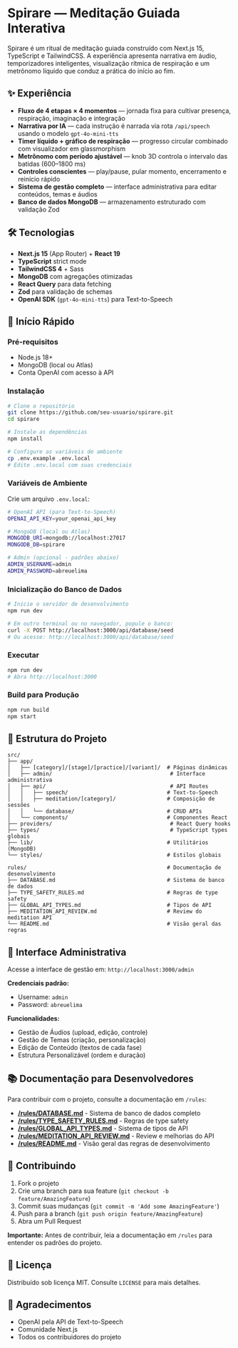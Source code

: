 # Spirare — Meditação Guiada Interativa

Spirare é um ritual de meditação guiada construído com Next.js 15, TypeScript e TailwindCSS. A experiência apresenta narrativa em áudio, temporizadores inteligentes, visualização rítmica de respiração e um metrônomo líquido que conduz a prática do início ao fim.

## ✨ Experiência

- **Fluxo de 4 etapas × 4 momentos** — jornada fixa para cultivar presença, respiração, imaginação e integração
- **Narrativa por IA** — cada instrução é narrada via rota `/api/speech` usando o modelo `gpt-4o-mini-tts`
- **Timer líquido + gráfico de respiração** — progresso circular combinado com visualizador em glassmorphism
- **Metrônomo com período ajustável** — knob 3D controla o intervalo das batidas (600–1800 ms)
- **Controles conscientes** — play/pause, pular momento, encerramento e reinício rápido
- **Sistema de gestão completo** — interface administrativa para editar conteúdos, temas e áudios
- **Banco de dados MongoDB** — armazenamento estruturado com validação Zod

## 🛠️ Tecnologias

- **Next.js 15** (App Router) + **React 19**
- **TypeScript** strict mode
- **TailwindCSS 4** + Sass
- **MongoDB** com agregações otimizadas
- **React Query** para data fetching
- **Zod** para validação de schemas
- **OpenAI SDK** (`gpt-4o-mini-tts`) para Text-to-Speech

## 🚀 Início Rápido

### Pré-requisitos

- Node.js 18+
- MongoDB (local ou Atlas)
- Conta OpenAI com acesso à API

### Instalação

```bash
# Clone o repositório
git clone https://github.com/seu-usuario/spirare.git
cd spirare

# Instale as dependências
npm install

# Configure as variáveis de ambiente
cp .env.example .env.local
# Edite .env.local com suas credenciais
```

### Variáveis de Ambiente

Crie um arquivo `.env.local`:

```bash
# OpenAI API (para Text-to-Speech)
OPENAI_API_KEY=your_openai_api_key

# MongoDB (local ou Atlas)
MONGODB_URI=mongodb://localhost:27017
MONGODB_DB=spirare

# Admin (opcional - padrões abaixo)
ADMIN_USERNAME=admin
ADMIN_PASSWORD=abreuelima
```

### Inicialização do Banco de Dados

```bash
# Inicie o servidor de desenvolvimento
npm run dev

# Em outro terminal ou no navegador, popule o banco:
curl -X POST http://localhost:3000/api/database/seed
# Ou acesse: http://localhost:3000/api/database/seed
```

### Executar

```bash
npm run dev
# Abra http://localhost:3000
```

### Build para Produção

```bash
npm run build
npm start
```

## 📁 Estrutura do Projeto

```
src/
├── app/
│   ├── [category]/[stage]/[practice]/[variant]/  # Páginas dinâmicas
│   ├── admin/                                     # Interface administrativa
│   ├── api/                                       # API Routes
│   │   ├── speech/                               # Text-to-Speech
│   │   ├── meditation/[category]/                # Composição de sessões
│   │   └── database/                             # CRUD APIs
│   └── components/                               # Componentes React
├── providers/                                     # React Query hooks
├── types/                                         # TypeScript types globais
├── lib/                                          # Utilitários (MongoDB)
└── styles/                                       # Estilos globais

rules/                                            # Documentação de desenvolvimento
├── DATABASE.md                                   # Sistema de banco de dados
├── TYPE_SAFETY_RULES.md                          # Regras de type safety
├── GLOBAL_API_TYPES.md                           # Tipos de API
├── MEDITATION_API_REVIEW.md                      # Review do meditation API
└── README.md                                     # Visão geral das regras
```

## 🎨 Interface Administrativa

Acesse a interface de gestão em: `http://localhost:3000/admin`

**Credenciais padrão:**
- Username: `admin`
- Password: `abreuelima`

**Funcionalidades:**
- Gestão de Áudios (upload, edição, controle)
- Gestão de Temas (criação, personalização)
- Edição de Conteúdo (textos de cada fase)
- Estrutura Personalizável (ordem e duração)

## 📚 Documentação para Desenvolvedores

Para contribuir com o projeto, consulte a documentação em `/rules`:

- **[/rules/DATABASE.md](/rules/DATABASE.md)** - Sistema de banco de dados completo
- **[/rules/TYPE_SAFETY_RULES.md](/rules/TYPE_SAFETY_RULES.md)** - Regras de type safety
- **[/rules/GLOBAL_API_TYPES.md](/rules/GLOBAL_API_TYPES.md)** - Sistema de tipos de API
- **[/rules/MEDITATION_API_REVIEW.md](/rules/MEDITATION_API_REVIEW.md)** - Review e melhorias do API
- **[/rules/README.md](/rules/README.md)** - Visão geral das regras de desenvolvimento

## 🤝 Contribuindo

1. Fork o projeto
2. Crie uma branch para sua feature (`git checkout -b feature/AmazingFeature`)
3. Commit suas mudanças (`git commit -m 'Add some AmazingFeature'`)
4. Push para a branch (`git push origin feature/AmazingFeature`)
5. Abra um Pull Request

**Importante:** Antes de contribuir, leia a documentação em `/rules` para entender os padrões do projeto.

## 📄 Licença

Distribuído sob licença MIT. Consulte `LICENSE` para mais detalhes.

## 🙏 Agradecimentos

- OpenAI pela API de Text-to-Speech
- Comunidade Next.js
- Todos os contribuidores do projeto
